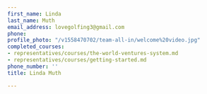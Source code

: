 ```yaml
---
first_name: Linda
last_name: Muth
email_address: lovegolfing3@gmail.com
phone: 
profile_photo: "/v1558470702/team-all-in/welcome%20video.jpg"
completed_courses:
- representatives/courses/the-world-ventures-system.md
- representatives/courses/getting-started.md
phone_number: ''
title: Linda Muth

---
```

